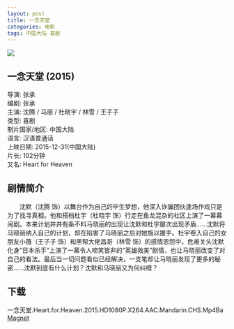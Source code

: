 ```yaml
---
layout: post
title: 一念天堂
categories: 电影
tags: 中国大陆 喜剧
---
```


[![](http://i13.tietuku.cn/f0c63ce474fcabb9t.jpg)](http://i13.tietuku.cn/f0c63ce474fcabb9.jpg)

## 一念天堂 (2015)
导演: 张承  
编剧: 张承  
主演: 沈腾 / 马丽 / 杜晓宇 / 林雪 / 王子子  
类型: 喜剧  
制片国家/地区: 中国大陆  
语言: 汉语普通话  
上映日期: 2015-12-31(中国大陆)  
片长: 102分钟  
又名: Heart for Heaven

## 剧情简介
　　沈默（沈腾 饰）以舞台作为自己的毕生梦想，他深入诈骗团伙逢场作戏只是为了找寻真相。他和搭档杜宇（杜晓宇 饰）行走在鱼龙混杂的社区上演了一幕幕闹剧。本来计划井井有条不料马晓丽的出现让沈默和杜宇屡次出现矛盾……沈默将马晓丽纳入自己的计划，却在陷害了马晓丽之后对她施以援手。杜宇卷入自己的女朋友小薇（王子子 饰）和黑帮大佬昌哥（林雪 饰）的感情恩怨中，危难关头沈默化身“日本杀手”上演了一幕令人啼笑皆非的“英雄救美”剧情，也让马晓丽改变了对自己的看法。最后当一切问题看似已经解决，一支笔却让马晓丽发现了更多的秘密……沈默到底有什么计划？沈默和马晓丽又为何纠缠？

## 下载
一念天堂.Heart.for.Heaven.2015.HD1080P.X264.AAC.Mandarin.CHS.Mp4Ba  
[Magnet](magnet:?xt=urn:btih:3bb39078606c6db73e608128ae63870db02a7d4b)

